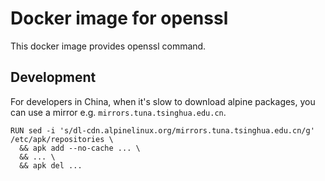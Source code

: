 # Docker image for openssl

This docker image provides openssl command.

## Development

For developers in China, when it's slow to download alpine packages, you can use
a mirror e.g. `mirrors.tuna.tsinghua.edu.cn`.

```
RUN sed -i 's/dl-cdn.alpinelinux.org/mirrors.tuna.tsinghua.edu.cn/g' /etc/apk/repositories \
  && apk add --no-cache ... \
  && ... \
  && apk del ...
```
